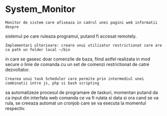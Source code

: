 # System_Monitor
	Monitor de sistem care afiseaza in cadrul unei pagini web informatii despre 
sistemul pe care ruleaza programul, putand fi accesat remotely.

	Implementari ulterioare: creare unui utilizator restrictionat care are ca path un folder local ~/bin
in care se gasesc doar comenzile de baza, fiind astfel realizata in mod secure o linie de comanda cu 
un set de comenzi restrictionat de catre dezvoltator.
	
	Crearea unui task Scheduler care permite prin intermediul unei combinatii intre js, php si bash scripting
sa automatizeze procesul de programare de taskuri, momentan putand da ca input din interfata web comanda ce va fi
rulata si data si ora cand se va rula, se creeaza automat un cronjob care se va executa la momentul respectiv.
